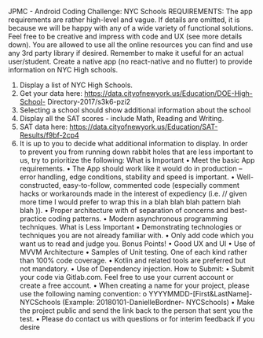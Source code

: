 JPMC - Android Coding Challenge: NYC Schools
REQUIREMENTS:
The app requirements are rather high-level and vague. If details are omitted, it is because we will be
happy with any of a wide variety of functional solutions. Feel free to be creative and impress with
code and UX (see more details down). You are allowed to use all the online resources you can find
and use any 3rd party library if desired. Remember to make it useful for an actual user/student.
Create a native app (no react-native and no flutter) to provide information on NYC High schools.
1. Display a list of NYC High Schools.
1. Get your data here: https://data.cityofnewyork.us/Education/DOE-High-School-
Directory-2017/s3k6-pzi2
2. Selecting a school should show additional information about the school
1. Display all the SAT scores - include Math, Reading and Writing.
1. SAT data here: https://data.cityofnewyork.us/Education/SAT-Results/f9bf-2cp4
2. It is up to you to decide what additional information to display.
In order to prevent you from running down rabbit holes that are less important to us, try to prioritize
the following:
What is Important
• Meet the basic App requirements.
• The App should work like it would do in production – error handling, edge conditions, stability
and speed is important.
• Well-constructed, easy-to-follow, commented code (especially comment hacks or
workarounds made in the interest of expediency (i.e. // given more time I would prefer to
wrap this in a blah blah blah pattern blah blah )).
• Proper architecture with of separation of concerns and best-practice coding patterns.
• Modern asynchronous programming techniques.
What is Less Important
• Demonstrating technologies or techniques you are not already familiar with.
• Only add code which you want us to read and judge you.
Bonus Points!
• Good UX and UI
• Use of MVVM Architecture
• Samples of Unit testing. One of each kind rather than 100% code coverage.
• Kotlin and related tools are preferred but not mandatory.
• Use of Dependency injection.
How to Submit:
• Submit your code via Gitlab.com. Feel free to use your current account or create a free
account.
• When creating a name for your project, please use the following naming convention:
o YYYYMMDD-[First&LastName]-NYCSchools (Example: 20180101-DanielleBordner-
NYCSchools)
• Make the project public and send the link back to the person that sent you the test.
• Please do contact us with questions or for interim feedback if you desire


